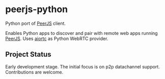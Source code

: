 # peerjs-python
Python port of [PeerJS](https://github.com/peers) client.

Enables Python apps to discover and pair with remote web apps running [PeerJS](https://github.com/peers/peerjs). Uses [aiortc](https://github.com/aiortc/aiortc) as Python WebRTC provider.

## Project Status

Early development stage. The initial focus is on p2p datachannel support. Contributions are welcome.
